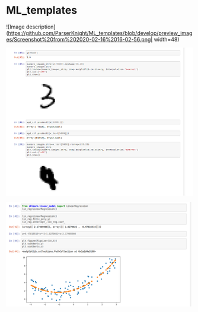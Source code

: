 # ML_templates


![Image description](https://github.com/ParserKnight/ML_templates/blob/develop/preview_images/Screenshot%20from%202020-02-16%2016-02-56.png| width=48)

![Image description](https://github.com/ParserKnight/ML_templates/blob/develop/preview_images/Screenshot%20from%202020-02-16%2016-09-36.png)

![Image description](https://github.com/ParserKnight/ML_templates/blob/develop/preview_images/Screenshot%20from%202020-02-16%2016-03-00.png)

